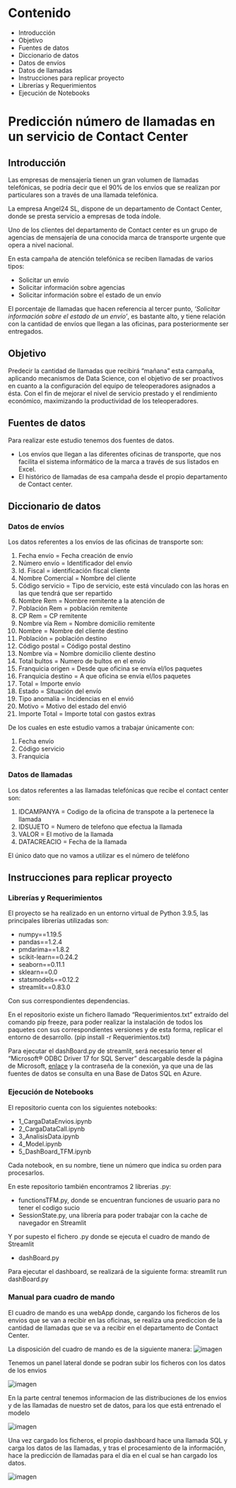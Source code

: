 ﻿# Contenido
- Introducción
- Objetivo
- Fuentes de datos
- Diccionario de datos
- Datos de envíos
- Datos de llamadas
- Instrucciones para replicar proyecto
- Librerías y Requerimientos
- Ejecución de Notebooks

# Predicción número de llamadas en un servicio de Contact Center

## Introducción
Las empresas de mensajería tienen un gran volumen de llamadas telefónicas, se podría decir que el 90% de los envíos que se realizan por particulares son a través de una llamada telefónica.

La empresa Angel24 SL, dispone de un departamento de Contact Center, donde se presta servicio a empresas de toda índole. 

Uno de los clientes del departamento de Contact center es un grupo de agencias de mensajería de una conocida marca de transporte urgente que opera a nivel nacional. 

En esta campaña de atención telefónica se reciben llamadas de varios tipos:

- Solicitar un envío
- Solicitar información sobre agencias
- Solicitar información sobre el estado de un envío

El porcentaje de llamadas que hacen referencia al tercer punto, *‘Solicitar información sobre el estado de un envío’*, es bastante alto, y tiene relación con la cantidad de envíos que llegan a las oficinas, para posteriormente ser entregados.
## Objetivo
Predecir la cantidad de llamadas que recibirá “mañana” esta campaña, aplicando mecanismos de Data Science, con el objetivo de ser proactivos en cuanto a la configuración del equipo de teleoperadores asignados a ésta. Con el fin de mejorar el nivel de servicio prestado y el rendimiento económico, maximizando la productividad de los teleoperadores.

## Fuentes de datos
Para realizar este estudio tenemos dos fuentes de datos. 

- Los envíos que llegan a las diferentes oficinas de transporte, que nos facilita el sistema informático de la marca a través de sus listados en Excel. 
- El histórico de llamadas de esa campaña desde el propio departamento de Contact center.
## Diccionario de datos
### Datos de envíos
Los datos referentes a los envíos de las oficinas de transporte son:

1. Fecha envío = Fecha creación de envío
1. Número envío = Identificador del envío
1. Id. Fiscal = identificación fiscal cliente
1. Nombre Comercial = Nombre del cliente
1. Código servicio = Tipo de servicio, este está vinculado con las horas en las que tendrá que ser repartido
1. Nombre Rem = Nombre remitente a la atención de
1. Población Rem = población remitente
1. CP Rem = CP remitente
1. Nombre vía Rem = Nombre domicilio remitente
1. Nombre = Nombre del cliente destino
1. Población = población destino
1. Código postal = Código postal destino
1. Nombre vía = Nombre domicilio cliente destino
1. Total bultos = Numero de bultos en el envío
1. Franquicia origen = Desde que oficina se envía el/los paquetes
1. Franquicia destino = A que oficina se envía el/los paquetes
1. Total = Importe envío
1. Estado = Situación del envío
1. Tipo anomalía = Incidencias en el envió
1. Motivo = Motivo del estado del envió
1. Importe Total = Importe total con gastos extras

De los cuales en este estudio vamos a trabajar únicamente con:

1. Fecha envío
1. Código servicio
1. Franquicia
### Datos de llamadas
Los datos referentes a las llamadas telefónicas que recibe el contact center son:

1. IDCAMPANYA = Codigo de la oficina de transpote a la pertenece la llamada
1. IDSUJETO = Numero de telefono que efectua la llamada
1. VALOR = El motivo de la llamada
1. DATACREACIO = Fecha de la llamada

El único dato que no vamos a utilizar es el número de teléfono 
## Instrucciones para replicar proyecto
### Librerías y Requerimientos
El proyecto se ha realizado en un entorno virtual de Python 3.9.5, las principales librerías utilizadas son:

- numpy==1.19.5
- pandas==1.2.4
- pmdarima==1.8.2
- scikit-learn==0.24.2
- seaborn==0.11.1
- sklearn==0.0
- statsmodels==0.12.2
- streamlit==0.83.0

Con sus correspondientes dependencias. 

En el repositorio existe un fichero llamado “Requerimientos.txt” extraído del comando pip freeze, para poder realizar la instalación de todos los paquetes con sus correspondientes versiones y de esta forma, replicar el entorno de desarrollo. (pip install -r Requerimientos.txt)

Para ejecutar el dashBoard.py de streamlit, será necesario tener el “Microsoft® ODBC Driver 17 for SQL Server” descargable desde la página de Microsoft, [enlace](https://www.microsoft.com/es-es/download/details.aspx?id=56567) y la contraseña de la conexión, ya que una de las fuentes de datos se consulta en una Base de Datos SQL en Azure.
### Ejecución de Notebooks
El repositorio cuenta con los siguientes notebooks:

- 1\_CargaDataEnvios.ipynb
- 2\_CargaDataCall.ipynb
- 3\_AnalisisData.ipynb
- 4\_Model.ipynb
- 5\_DashBoard_TFM.ipynb

Cada notebook, en su nombre, tiene un número que indica su orden para procesarlos.

En este repositorio también encontramos 2 librerias .py:
- functionsTFM.py, donde se encuentran funciones de usuario para no tener el codigo sucio
- SessionState.py, una librería para poder trabajar con la cache de navegador en Streamlit 

Y por supesto el fichero .py donde se ejecuta el cuadro de mando de Streamlit
- dashBoard.py

Para ejecutar el dashboard, se realizará de la siguiente forma: 
streamlit run dashBoard.py


### Manual para cuadro de mando
El cuadro de mando es una webApp donde, cargando los ficheros de los envios que se van a recibir en las oficinas, se 
realiza una prediccion de la cantidad de llamadas que se va a recibir en el departamento de Contact Center.

La disposición del cuadro de mando es de la siguiente manera:
![imagen](images/dashboard.JPG)

Tenemos un panel lateral donde se podran subir los ficheros con los datos de los envios

![imagen](images/barra.JPG)

En la parte central tenemos informacion de las distribuciones de los envios y de las llamadas de nuestro set de datos, para los que
está entrenado el modelo

![imagen](images/panel_info.JPG)

Una vez cargado los ficheros, el propio dashboard hace una llamada SQL y carga los datos de las llamadas, y tras el procesamiento de
la información, hace la predicción de llamadas para el día en el cual se han cargado los datos.

![imagen](images/panel_predict.JPG)

